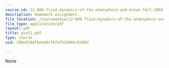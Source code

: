 ```yaml
---
course_id: 12-800-fluid-dynamics-of-the-atmosphere-and-ocean-fall-2004
description: Homework assignment.
file_location: /coursemedia/12-800-fluid-dynamics-of-the-atmosphere-and-ocean-fall-2004/19be5548fbeeb0cf97e752488ec6a98d_pset1.pdf
file_type: application/pdf
layout: pdf
title: pset1.pdf
type: course
uid: 19be5548fbeeb0cf97e752488ec6a98d

---
```

None
